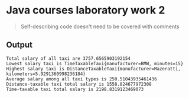 # Java courses laboratory work 2

> Self-describing code doesn't need to be covered with comments

## Output

```
Total salary of all taxi are 3757.6565903192154
Lowest salary taxi is TimeTaxableTaxi{manufacturer=BMW, minutes=15}
Highest salary taxi is DistanceTaxableTaxi{manufacturer=Mazeratti, kilometers=5.9291360998236184}
Average salary among all taxi types is 250.51043935461436
Distance-taxable taxi total salary is 1558.824677972308
Time-taxable taxi total salary is 2198.8319123469073
```
